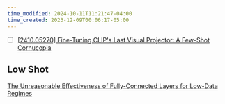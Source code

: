 ```yaml
---
time_modified: 2024-10-11T11:21:47-04:00
time_created: 2023-12-09T00:06:17-05:00
---
```



- [ ] [\[2410.05270\] Fine-Tuning CLIP's Last Visual Projector: A Few-Shot Cornucopia](https://arxiv.org/abs/2410.05270)


## Low Shot

[The Unreasonable Effectiveness of Fully-Connected Layers for Low-Data Regimes](https://arxiv.org/abs/2210.05657)